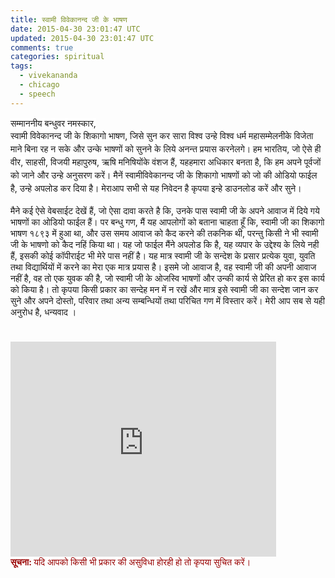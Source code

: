 ```yaml
---
title: स्वामी विवेकानन्द जी के भाषण
date: 2015-04-30 23:01:47 UTC
updated: 2015-04-30 23:01:47 UTC
comments: true
categories: spiritual
tags:
  - vivekananda
  - chicago
  - speech
---
```


<div dir="ltr" style="text-align: left;" trbidi="on"><div style="text-align: left;"><div style="text-align: left;"><span style="background-color: white; font-family: inherit; line-height: 20.7999992370605px;">सम्माननीय बन्धुवर नमस्कार,</span></div><div style="text-align: left;"><span style="font-family: inherit;"><span style="background-color: white; line-height: 20.7999992370605px;">स्वामी विवेकानन्द जी के शिकागो भाषण, जिसे सुन कर सारा विश्व उन्हे विश्व धर्म महासम्मेलनी</span><span style="background-color: white; line-height: 20.7999992370605px;">के विजेता माने बिना रह न सके और उन्के भाषणों को सुनने के लिये अनन्त प्रयास करने</span><span style="background-color: white; line-height: 20.7999992370605px;">लगे। हम भारतिय, जो ऐसे ही वीर, साहसी, विजयी महापुरुष, ऋषि मनिषियोंके वंशज हैं, यह</span><span style="background-color: white; line-height: 20.7999992370605px;">हमारा अधिकार बनता है, कि हम अपने पूर्वजों को जाने और उन्हे अनुसरण करें। मैनें स्वामी</span><span style="background-color: white; line-height: 20.7999992370605px;">विवेकानन्द जी के शिकागो भाषणों को जो की ओडियो फाईल है, उन्हे अपलोड कर दिया है। मेरा</span><span style="background-color: white; line-height: 20.7999992370605px;">आप सभी से यह निवेदन है कृपया इन्हे डाउनलोड करें और सुने।&nbsp;</span></span></div><div style="text-align: left;"><span style="font-family: inherit;"><br /></span><span style="font-family: inherit;">मैने कई ऐसे वेबसाईट देखें हैं, जो ऐसा दावा करते है कि, उनके पास स्वामी जी के अपने आवाज में दिये गये भाषणों का ओडियो फाईल हैं। पर बन्धु गण, मैं यह आपलोगों को बताना चाहता हूँ कि, स्वामी जी का शिकागो भाषण १८९३ में हुआ था, और उस समय आवाज को कैद करने की तकनिक थी, परन्तु किसी ने भी स्वामी जी के भाषणो को कैद नहिं किया था। यह जो फाईल मैंने अपलोड कि है, यह व्यपार के उद्देश्य के लिये नही हैं, इसकी कोई कॉपीराईट भी मेरे पास नहीं है। यह मात्र स्वामी जी के सन्देश के प्रसार प्रत्येक युवा, युवति तथा विद्यार्थियों में करने का मेरा एक मात्र प्रयास है। इसमे जो आवाज है, वह स्वामी जी की अपनी आवाज नहीं है, वह तो एक युवक की है, जो स्वामी जी के ओजस्वि भाषणों और उन्की कार्य से प्रेरित हो कर इस कार्य को किया है। तो कृपया किसी प्रकार का सन्देह मन में न रखें और मात्र इसे स्वामी जी का सन्देश जान कर सुने और अपने दोस्तो, परिवार तथा अन्य सम्बन्धियों तथा परिचित गण में विस्तार करें। मेरी आप सब से यही अनुरोध है, धन्यवाद ।</span></div><div><br /></div></div><span style="background-color: white; color: #000099; font-family: Georgia, serif; font-size: x-small; line-height: 20.7999992370605px;"><br /></span><iframe allowfullscreen="" frameborder="0" height="344" src="https://www.youtube.com/embed/videoseries?list=PL4LktSLyuSL7HVrkwvixA17psv40TAb05" width="425"></iframe><br /><strong style="color: #990000;">सूचना:&nbsp;</strong><span style="color: #990000;">यदि आपको किसी भी प्रकार की असुविधा होरही हो तो कृपया सुचित करें।</span></div>
